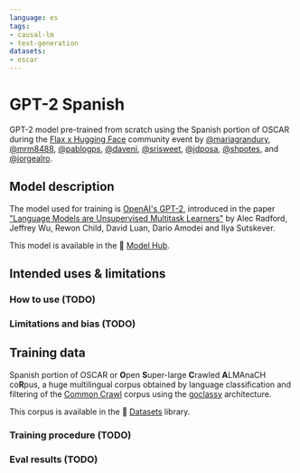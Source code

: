 ```yaml
---
language: es
tags:
- causal-lm
- text-generation
datasets:
- oscar
---
```


# GPT-2 Spanish

GPT-2 model pre-trained from scratch using the Spanish portion of OSCAR during the [Flax x Hugging Face](https://discss.huggingface.co/t/open-to-the-community-community-week-using-jax-flax-for-nlp-cv/7104) community event by
[@mariagrandury](https://github.com/mariagrandury),
[@mrm8488](https://github.com/mrm8488),
[@pablogps](https://huggingface.co/pablogps),
[@daveni](https://huggingface.co/daveni),
[@srisweet](https://huggingface.co/srisweet),
[@jdposa](https://huggingface.co/jdposa),
[@shpotes](https://huggingface.co/shpotes), and
[@jorgealro](https://huggingface.co/jorgealro).


## Model description

The model used for training is [OpenAI's GPT-2](https://openai.com/blog/better-language-models/), introduced in the paper ["Language Models are Unsupervised Multitask Learners"](https://d4mucfpksywv.cloudfront.net/better-language-models/language_models_are_unsupervised_multitask_learners.pdf) by Alec Radford, Jeffrey Wu, Rewon Child, David Luan, Dario Amodei and Ilya Sutskever.

This model is available in the 🤗 [Model Hub](https://huggingface.co/gpt2).

## Intended uses & limitations

### How to use (TODO)

### Limitations and bias (TODO)

## Training data

Spanish portion of OSCAR or **O**pen **S**uper-large **C**rawled **A**LMAnaCH co**R**pus, a huge multilingual corpus obtained by language classification and filtering of the [Common Crawl](https://commoncrawl.org/) corpus using the [goclassy](https://github.com/pjox/goclassy) architecture.

This corpus is available in the 🤗 [Datasets](https://huggingface.co/datasets/oscar) library.

### Training procedure (TODO)

### Eval results (TODO)

